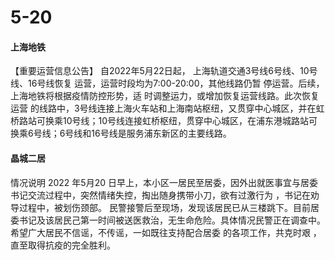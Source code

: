 # 5-20

#### 上海地铁

【重要运营信息公告】 自2022年5月22日起， 上海轨道交通3号线6号线、10号线、16号线恢复 运营，运营时段均为7:00-20:00，其他线路仍暂 停运营。后续，上海地铁将根据疫情防控形势，适 时调整运力，或增加恢复运营线路。此次恢复运营 的线路中，3号线连接上海火车站和上海南站枢纽，又贯穿中心城区，并在虹桥路站可换乘10号线；10号线连接虹桥枢纽，贯穿中心城区，在浦东港城路站可换乘6号线；6号线和16号线是服务浦东新区的主要线路。

#### 晶城二居

情况说明 2022 年5月20 日早上，本小区一居民至居委，因外出就医事宜与居委书记交流过程中，突然情绪失控，掏出随身携带小刀，欲有过激行为 ，书记在劝导过程中，被划伤颈部。 民警接警后至现场，发现该居民已从三楼跳下。目前居 委书记及该居民己第一时间被送医救治，无生命危险。具体情况民警正在调查中。 希望广大居民不信谣，不传谣，一如既往支持配合居委 的各项工作，共克时艰 ，直至取得抗疫的完全胜利。

